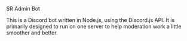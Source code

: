 SR Admin Bot

This is a Discord bot written in Node.js, using the Discord.js API. It is primarily designed to run on one server 
to help moderation work a little smoother and better.
